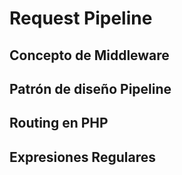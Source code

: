 # Request Pipeline
## Concepto de Middleware
## Patrón de diseño Pipeline
## Routing en PHP
## Expresiones Regulares

